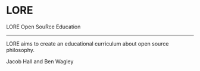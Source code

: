 # LORE
LORE Open SouRce Education
___
LORE aims to create an educational curriculum about open source philosophy.

Jacob Hall and Ben Wagley
